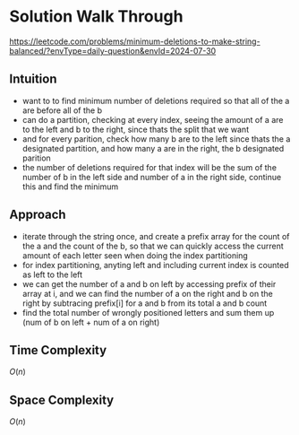 # Solution Walk Through
https://leetcode.com/problems/minimum-deletions-to-make-string-balanced/?envType=daily-question&envId=2024-07-30

## Intuition
- want to to find minimum number of deletions required so that all of the a are before all of the b
- can do a partition, checking at every index, seeing the amount of a are to the left and b to the right, since thats the split that we want
- and for every parition, check how many b are to the left since thats the a designated partition, and how many a are in the right, the b designated parition
- the number of deletions required for that index will be the sum of the number of b in the left side and number of a in the right side, continue this and find the minimum

## Approach
- iterate through the string once, and create a prefix array for the count of the a and the count of the b, so that we can quickly access the current amount of each letter seen when doing the index partitioning
- for index partitioning, anyting left and including current index is counted as left to the left
- we can get the number of a and b on left by accessing prefix of their array at i, and we can find the number of a on the right and b on the right by subtracing prefix[i] for a and b from its total a and b count
- find the total number of wrongly positioned letters and sum them up (num of b on left + num of a on right)

## Time Complexity
$O(n)$

## Space Complexity
$O(n)$



